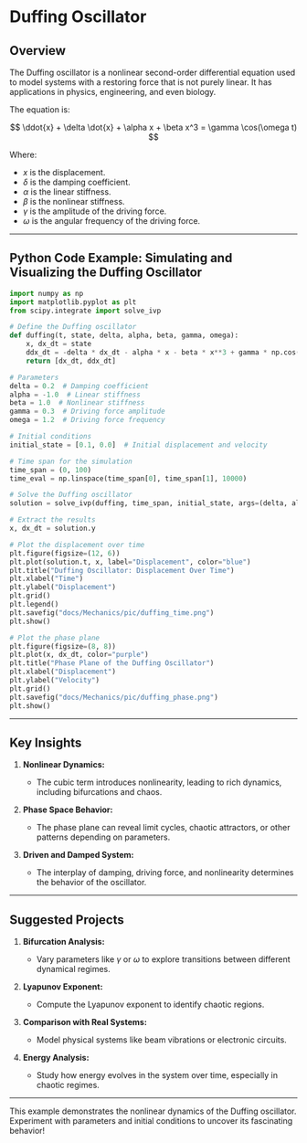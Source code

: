 # Duffing Oscillator

## Overview

The Duffing oscillator is a nonlinear second-order differential equation used to model systems with a restoring force that is not purely linear. It has applications in physics, engineering, and even biology.

The equation is:

$$
\ddot{x} + \delta \dot{x} + \alpha x + \beta x^3 = \gamma \cos(\omega t)
$$

Where:
- $x$ is the displacement.
- $\delta$ is the damping coefficient.
- $\alpha$ is the linear stiffness.
- $\beta$ is the nonlinear stiffness.
- $\gamma$ is the amplitude of the driving force.
- $\omega$ is the angular frequency of the driving force.

---

## Python Code Example: Simulating and Visualizing the Duffing Oscillator

```python
import numpy as np
import matplotlib.pyplot as plt
from scipy.integrate import solve_ivp

# Define the Duffing oscillator
def duffing(t, state, delta, alpha, beta, gamma, omega):
    x, dx_dt = state
    ddx_dt = -delta * dx_dt - alpha * x - beta * x**3 + gamma * np.cos(omega * t)
    return [dx_dt, ddx_dt]

# Parameters
delta = 0.2  # Damping coefficient
alpha = -1.0  # Linear stiffness
beta = 1.0  # Nonlinear stiffness
gamma = 0.3  # Driving force amplitude
omega = 1.2  # Driving force frequency

# Initial conditions
initial_state = [0.1, 0.0]  # Initial displacement and velocity

# Time span for the simulation
time_span = (0, 100)
time_eval = np.linspace(time_span[0], time_span[1], 10000)

# Solve the Duffing oscillator
solution = solve_ivp(duffing, time_span, initial_state, args=(delta, alpha, beta, gamma, omega), t_eval=time_eval, method='RK45')

# Extract the results
x, dx_dt = solution.y

# Plot the displacement over time
plt.figure(figsize=(12, 6))
plt.plot(solution.t, x, label="Displacement", color="blue")
plt.title("Duffing Oscillator: Displacement Over Time")
plt.xlabel("Time")
plt.ylabel("Displacement")
plt.grid()
plt.legend()
plt.savefig("docs/Mechanics/pic/duffing_time.png")
plt.show()

# Plot the phase plane
plt.figure(figsize=(8, 8))
plt.plot(x, dx_dt, color="purple")
plt.title("Phase Plane of the Duffing Oscillator")
plt.xlabel("Displacement")
plt.ylabel("Velocity")
plt.grid()
plt.savefig("docs/Mechanics/pic/duffing_phase.png")
plt.show()
```

---

## Key Insights

1. **Nonlinear Dynamics:**
   - The cubic term introduces nonlinearity, leading to rich dynamics, including bifurcations and chaos.

2. **Phase Space Behavior:**
   - The phase plane can reveal limit cycles, chaotic attractors, or other patterns depending on parameters.

3. **Driven and Damped System:**
   - The interplay of damping, driving force, and nonlinearity determines the behavior of the oscillator.

---

## Suggested Projects

1. **Bifurcation Analysis:**

   - Vary parameters like $\gamma$ or $\omega$ to explore transitions between different dynamical regimes.

2. **Lyapunov Exponent:**

   - Compute the Lyapunov exponent to identify chaotic regions.

3. **Comparison with Real Systems:**

   - Model physical systems like beam vibrations or electronic circuits.

4. **Energy Analysis:**

   - Study how energy evolves in the system over time, especially in chaotic regimes.

---

This example demonstrates the nonlinear dynamics of the Duffing oscillator. Experiment with parameters and initial conditions to uncover its fascinating behavior!
